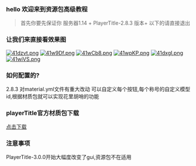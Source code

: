### hello 欢迎来到资源包高级教程

> 首先你要先保证你 服务器1.14 +  PlayerTitle-2.8.3 版本+ 以下的请直接退出

### 让我们来直接看效果图
[![41dzvt.png](https://z3.ax1x.com/2021/09/18/41dzvt.png)](https://imgtu.com/i/41dzvt)
[![41w9Df.png](https://z3.ax1x.com/2021/09/18/41w9Df.png)](https://imgtu.com/i/41w9Df)
[![41wCb8.png](https://z3.ax1x.com/2021/09/18/41wCb8.png)](https://imgtu.com/i/41wCb8)
[![41wpKP.png](https://z3.ax1x.com/2021/09/18/41wpKP.png)](https://imgtu.com/i/41wpKP)
[![41dxgI.png](https://z3.ax1x.com/2021/09/18/41dxgI.png)](https://imgtu.com/i/41dxgI)
[![41wiVS.png](https://z3.ax1x.com/2021/09/18/41wiVS.png)](https://imgtu.com/i/41wiVS)


### 如何配置的?
2.8.3 对material.yml文件有重大改动
可以自定义每个按钮,每个称号的自定义模型id,根据材质包就可以实现花里胡哨的功能

### playerTitle官方材质包下载

[点击下载](https://minecraft-admin.oss-cn-hangzhou.aliyuncs.com/resourcepacks/PlayerTitle.zip)

### 注意事项
PlayerTitle-3.0.0开始大幅度改变了gui,资源包不在适用